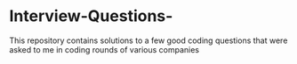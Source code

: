 # Interview-Questions-
This repository contains solutions to a few good coding questions that were asked to me in coding rounds of various companies
